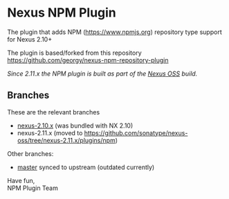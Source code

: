 # Nexus NPM Plugin

The plugin that adds NPM (https://www.npmjs.org) repository type support for Nexus 2.10+

The plugin is based/forked from this repository
https://github.com/georgy/nexus-npm-repository-plugin

*Since 2.11.x the NPM plugin is built as part of the [Nexus OSS](https://github.com/sonatype/nexus-oss/tree/nexus-2.11.x) build.*

## Branches

These are the relevant branches

* [nexus-2.10.x](https://github.com/sonatype/nexus-npm-repository-plugin/tree/nexus-2.10.x) (was bundled with NX 2.10)
* nexus-2.11.x (moved to https://github.com/sonatype/nexus-oss/tree/nexus-2.11.x/plugins/npm)

Other branches:

* [master](https://github.com/sonatype/nexus-npm-repository-plugin/tree/master) synced to upstream (outdated currently)

Have fun,  
NPM Plugin Team
